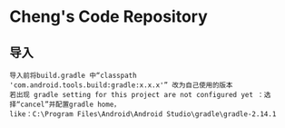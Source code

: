 Cheng's Code Repository
=======
导入
---
    导入前将build.gradle 中“classpath 'com.android.tools.build:gradle:x.x.x'” 改为自己使用的版本
    若出现 gradle setting for this project are not configured yet ：选择“cancel”并配置gradle home，
    like：C:\Program Files\Android\Android Studio\gradle\gradle-2.14.1
